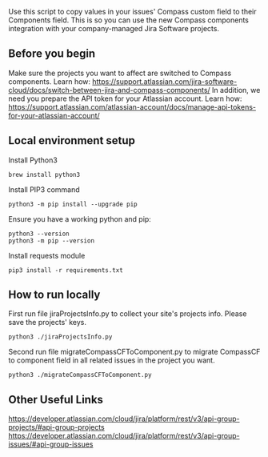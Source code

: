 Use this script to copy values in your issues' Compass custom field to their Components field. This is so you can use the new Compass components integration with your company-managed Jira Software projects.

## Before you begin
Make sure the projects you want to affect are switched to Compass components. Learn how: https://support.atlassian.com/jira-software-cloud/docs/switch-between-jira-and-compass-components/
In addition, we need you prepare the API token for your Atlassian account. Learn how:  https://support.atlassian.com/atlassian-account/docs/manage-api-tokens-for-your-atlassian-account/

## Local environment setup
Install Python3
```shell
brew install python3
```
Install PIP3 command
```shell
python3 -m pip install --upgrade pip
```

Ensure you have a working python and pip:
```
python3 --version
python3 -m pip --version
```

Install requests module
```shell
pip3 install -r requirements.txt
```

## How to run locally
First run file jiraProjectsInfo.py to collect your site's projects info. 
Please save the projects' keys.
```shell
python3 ./jiraProjectsInfo.py
```

Second run file migrateCompassCFToComponent.py to migrate CompassCF to component field in all related issues in the project you want.  
```shell
python3 ./migrateCompassCFToComponent.py
```

## Other Useful Links
https://developer.atlassian.com/cloud/jira/platform/rest/v3/api-group-projects/#api-group-projects
https://developer.atlassian.com/cloud/jira/platform/rest/v3/api-group-issues/#api-group-issues